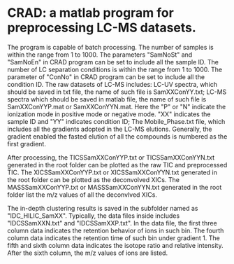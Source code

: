 # CRAD: a matlab program for preprocessing LC-MS datasets.
The program is capable of batch processing. The number of samples is within the range from 1 to 1000. The parameters "SamNoSt" and "SamNoEn" in CRAD program can be set to include all the sample ID. 
The number of LC separation conditions is within the range from 1 to 1000. The parameter of "ConNo" in CRAD program can be set to include all the condition ID.
The raw datasets of LC-MS includes: LC-UV spectra, which should be saved in txt file, the name of such file is SamXXConYY.txt;
LC-MS spectra which should be saved in matlab file, the name of such file is SamXXConYYP.mat or SamXXConYYN.mat. 
Here the "P" or "N" indicate the ionization mode in positive mode or negative mode. "XX" indicates the sample ID and "YY" indicates condition ID;
The Mobile_Phase.txt file, which includes all the gradients adopted in the LC-MS elutions. 
Generally, the gradient enabled the fasted elution of all the compounds is numbered as the first gradient.

After processing, the TICSSamXXConYYP.txt or TICSSamXXConYYN.txt generated in the root folder can be plotted as the raw TIC and preprocessed TIC.
The XICSSamXXConYYP.txt or XICSSamXXConYYN.txt generated in the root folder can be plotted as the deconvolved XICs.
The MASSSamXXConYYP.txt or MASSSamXXConYYN.txt generated in the root folder list the m/z values of all the deconvlved XICs.

The in-depth clustering results is saved in the subfolder named as "IDC_HILIC_SamXX".
Typically, the data files inside includes "IDCSSamXXN.txt" and "IDCSSamXXP.txt".
In the data file, the first three column data indicates the retention behavior of ions in such bin. 
The fourth column data indicates the retention time of such bin under gradient 1.
The fifth and sixth column data indicates the isotope ratio and relative intensity.
After the sixth column, the m/z values of ions are listed.



